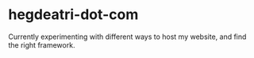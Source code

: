 # hegdeatri-dot-com

Currently experimenting with different ways to host my website, and find the right framework.

